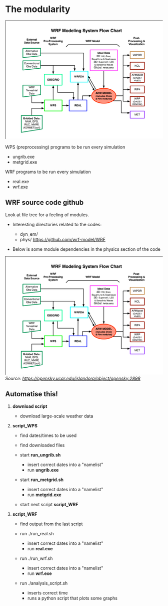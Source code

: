 # The modularity


![image](img/WRF-flowchart.png)

WPS (preprocessing) programs to be run every simulation
- ungrib.exe
- metgrid.exe

WRF programs to be run every simulation
- real.exe
- wrf.exe

## WRF source code github

Look at file tree for a feeling of modules.

- Interesting directories related to the codes:
    - dyn_em/
    - phys/
<https://github.com/wrf-model/WRF>

- Below is some module dependencies in the physics section of the code

![image](img/WRF-flowchart.png)
*Source: <https://opensky.ucar.edu/islandora/object/opensky:2898>*


## Automatise this!

1. **download script**

    - download large-scale weather data

1. **script_WPS**

   - find dates/times to be used
   
   - find downloaded files

   - start **run_ungrib.sh**
      - insert correct dates into a "namelist"
      - run **ungrib.exe**
      
    - start **run_metgrid.sh**
      - insert correct dates into a "namelist"
      - run **metgrid.exe**

   - start next script **script_WRF**
   
1. **script_WRF**

   - find output from the last script
   
   - run ./run_real.sh
      - insert correct dates into a "namelist"
      - run **real.exe**

   - run ./run_wrf.sh
      - insert correct dates into a "namelist"
      - run **wrf.exe**

   - run ./analysis_script.sh
      - inserts correct time
      - runs a python script that plots some graphs
     
     

